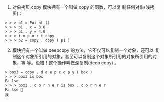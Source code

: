 1. 对象拷贝
   copy 模块拥有一个叫做 copy 的函数，可以复
   制任何对象(浅拷贝)：

```
> > > p1 = Poi nt ()
> > > p1 . x = 3.0
> > > p1 . y = 4.0
> > > i m p o r t copy
> > > p2 = copy . copy ( p1 )
```

2. 模块拥有一个叫做 deepcopy 的方法，它不仅可以复制一个对象，还可以
   复制这个对象所引用的对象，甚至可以复制这个对象所引用的对象所引用的对象，等
   等。没错！这个操作叫做深复制(deep copy) 。

```
> box3 = copy . d e e p c o p y ( box )
> > > box3 is box
Fa lse
> > > box3 . c o r n e r is box . c o r n e r
Fa lse 
我
```
